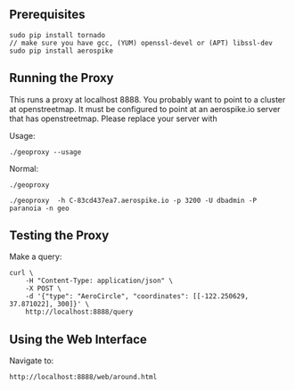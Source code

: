
Prerequisites
----------------------------------------------------------------

    sudo pip install tornado
    // make sure you have gcc, (YUM) openssl-devel or (APT) libssl-dev
    sudo pip install aerospike


Running the Proxy
----------------------------------------------------------------

This runs a proxy at localhost 8888. You probably want to point to a cluster at openstreetmap.
It must be configured to point at an aerospike.io server that has openstreetmap.
Please replace your server with 

Usage:

    ./geoproxy --usage

Normal:

    ./geoproxy
    
    ./geoproxy  -h C-83cd437ea7.aerospike.io -p 3200 -U dbadmin -P paranoia -n geo 


Testing the Proxy
----------------------------------------------------------------

Make a query:

    curl \
        -H "Content-Type: application/json" \
        -X POST \
        -d '{"type": "AeroCircle", "coordinates": [[-122.250629, 37.871022], 300]}' \
        http://localhost:8888/query


Using the Web Interface
----------------------------------------------------------------

Navigate to:

    http://localhost:8888/web/around.html
